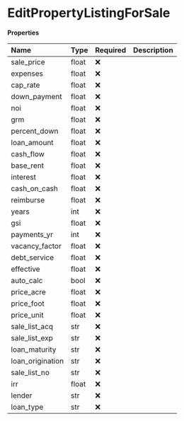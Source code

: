 # EditPropertyListingForSale

**Properties**

| Name             | Type  | Required | Description |
| :--------------- | :---- | :------- | :---------- |
| sale_price       | float | ❌       |             |
| expenses         | float | ❌       |             |
| cap_rate         | float | ❌       |             |
| down_payment     | float | ❌       |             |
| noi              | float | ❌       |             |
| grm              | float | ❌       |             |
| percent_down     | float | ❌       |             |
| loan_amount      | float | ❌       |             |
| cash_flow        | float | ❌       |             |
| base_rent        | float | ❌       |             |
| interest         | float | ❌       |             |
| cash_on_cash     | float | ❌       |             |
| reimburse        | float | ❌       |             |
| years            | int   | ❌       |             |
| gsi              | float | ❌       |             |
| payments_yr      | int   | ❌       |             |
| vacancy_factor   | float | ❌       |             |
| debt_service     | float | ❌       |             |
| effective        | float | ❌       |             |
| auto_calc        | bool  | ❌       |             |
| price_acre       | float | ❌       |             |
| price_foot       | float | ❌       |             |
| price_unit       | float | ❌       |             |
| sale_list_acq    | str   | ❌       |             |
| sale_list_exp    | str   | ❌       |             |
| loan_maturity    | str   | ❌       |             |
| loan_origination | str   | ❌       |             |
| sale_list_no     | str   | ❌       |             |
| irr              | float | ❌       |             |
| lender           | str   | ❌       |             |
| loan_type        | str   | ❌       |             |

<!-- This file was generated by liblab | https://liblab.com/ -->
